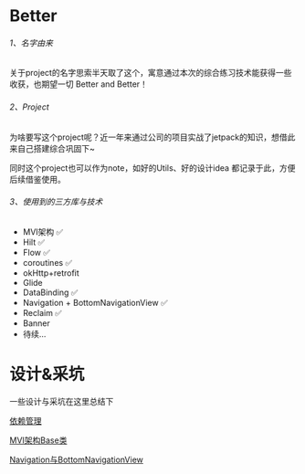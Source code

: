 # Better

###### 1、名字由来

关于project的名字思索半天取了这个，寓意通过本次的综合练习技术能获得一些收获，也期望一切 Better and Better！

###### 2、Project

为啥要写这个project呢？近一年来通过公司的项目实战了jetpack的知识，想借此来自己搭建综合巩固下~

同时这个project也可以作为note，如好的Utils、好的设计idea 都记录于此，方便后续借鉴使用。

###### 3、使用到的三方库与技术

- MVI架构 ✅
- Hilt ✅
- Flow ✅
- coroutines ✅
- okHttp+retrofit
- Glide
- DataBinding ✅
- Navigation + BottomNavigationView ✅
- Reclaim ✅
- Banner 
- 待续...

# 设计&采坑

一些设计与采坑在这里总结下

[依赖管理](./mds/1、依赖管理.md)

[MVI架构Base类](./mds/2、MVI架构Base类.md)

[Navigation与BottomNavigationView](./mds/3、Navigation与BottomNavigationView.md)




















